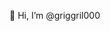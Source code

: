 👋 Hi, I’m @griggril000

<!---
griggril000/griggril000 is a ✨ special ✨ repository because its `README.md` (this file) appears on your GitHub profile.
You can click the Preview link to take a look at your changes.
--->
